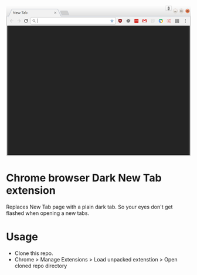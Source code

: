 ![Screenshot](screenshot.png?raw=true "Screenshot")

# Chrome browser Dark New Tab extension

Replaces New Tab page with a plain dark tab. So your eyes don't get flashed when opening a new tabs.

# Usage

* Clone this repo.
* Chrome > Manage Extensions > Load unpacked extenstion > Open cloned repo directory